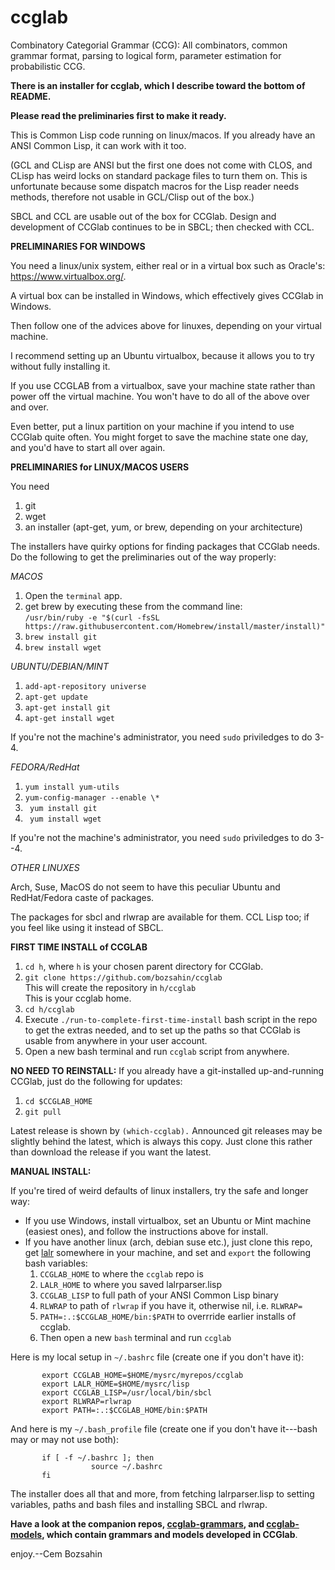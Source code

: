 # ccglab
Combinatory Categorial Grammar (CCG): All combinators, common grammar format, parsing to logical form, parameter estimation for probabilistic CCG.

<b>There is an installer for ccglab, which I describe toward the bottom of README.
           
Please read the preliminaries first to make it ready.</b>
           
This is Common Lisp code running on linux/macos. If you already have an ANSI Common Lisp, it can work with it too.

(GCL and CLisp are ANSI but the first one does not come with CLOS, and CLisp has weird locks on standard package files to turn them on. This is unfortunate because some dispatch macros
for the Lisp reader needs methods, therefore not usable in GCL/Clisp out of the box.)

SBCL and CCL are usable out of the box for CCGlab. Design and development of CCGlab continues to be in SBCL; then checked with CCL.

<b>PRELIMINARIES FOR WINDOWS</b>

You need a linux/unix system, either real or in a virtual box such as Oracle's: https://www.virtualbox.org/.

A virtual box can be installed in Windows, which effectively gives CCGlab in Windows.

Then follow one of the advices above for linuxes, depending on your virtual machine.

I recommend setting up an Ubuntu virtualbox, because it allows you to try without fully installing it.

If you use CCGLAB from a virtualbox, save your machine state rather than power off the virtual machine.
You won't have to do all of the above over and over.

Even better, put a linux partition on your machine if you intend to use CCGlab quite often. You might forget
to save the machine state one day, and you'd have to start all over again.

<b>PRELIMINARIES for LINUX/MACOS USERS</b>

You need
<ol>
<li> git
<li> wget
<li> an installer (apt-get, yum, or brew, depending on your architecture)
</ol>

The installers have quirky options for finding packages that CCGlab needs.
Do the following to get the preliminaries out of the way properly:

<em>MACOS</em>

<ol>
<li> Open the <code>terminal</code> app.
<li> get brew by executing these from the command line:
           <br> <code>/usr/bin/ruby -e "$(curl -fsSL https://raw.githubusercontent.com/Homebrew/install/master/install)"</code>
<li> <code>brew install git</code>
<li> <code>brew install wget</code>
</ol>


<em>UBUNTU/DEBIAN/MINT</em>

<ol>
<li> <code>add-apt-repository universe</code>

<li> <code>apt-get update</code>

<li> <code>apt-get install git</code>

<li> <code>apt-get install wget</code>
</ol>

If you're not the machine's administrator, you need <code>sudo</code> priviledges to do 3-4.

<em>FEDORA/RedHat</em>


<ol>
<li> <code>yum install yum-utils</code>
<li> <code>yum-config-manager --enable \*</code>
<li> <code> yum install git</code>
<li> <code> yum install wget</code>
</ol>

If you're not the machine's administrator, you need <code>sudo</code> priviledges to do 3--4.

<em>OTHER LINUXES</em>

Arch, Suse, MacOS do not seem to have this peculiar Ubuntu and RedHat/Fedora caste of packages. 

The packages for sbcl and rlwrap are available for them. CCL Lisp too; if you feel like using it instead of SBCL.

<B>FIRST TIME INSTALL of CCGLAB</B>

<ol>
<li> <code>cd h</code>, where <code>h</code> is your chosen parent directory for CCGlab.
<li> <code>git clone https://github.com/bozsahin/ccglab</code>
<br>This will create the repository in <code>h/ccglab</code>
<br>This is your ccglab home.
<li> <code>cd h/ccglab</code>
<li> Execute <code>./run-to-complete-first-time-install</code> bash script in the repo to get the extras needed, and to set up the paths so that CCGlab is usable from anywhere in your user account. <br>
<li> Open a new bash terminal and run <code>ccglab</code> script from anywhere.
</ol>

<b>NO NEED TO REINSTALL:</b> If you already have a git-installed up-and-running CCGlab, just do the following for updates:

<ol>
<li><code>cd $CCGLAB_HOME</code>
<li><code>git pull</code>
</ol>

Latest release is shown by <code>(which-ccglab).</code> Announced git releases may be slightly behind the latest,
which is always this copy. Just clone this rather than download the release if you want the latest.

<B>MANUAL INSTALL:</B>

If you're tired of weird defaults of linux installers, try the safe and longer way:

<ul>
<li> If you use Windows, install virtualbox, set an Ubuntu or Mint machine (easiest ones), and follow the instructions above for install.
<li> If you have another linux (arch, debian suse etc.), just clone this repo, get <a href="http://web.science.mq.edu.au/~mjohnson/code/lalrparser.lisp">lalr</a>
somewhere in your machine, and set and <code>export</code> the following bash variables:
<ol>
<li><code>CCGLAB_HOME</code> to where the <code>ccglab</code> repo is
<li><code>LALR_HOME</code> to where you saved lalrparser.lisp
<li><code>CCGLAB_LISP</code> to full path of your ANSI Common Lisp binary
<li><code>RLWRAP</code> to path of <code>rlwrap</code> if you have it, otherwise nil, i.e. <code>RLWRAP=</code>
<li><code>PATH=:.:$CCGLAB_HOME/bin:$PATH</code> to overrride earlier installs of ccglab.
<li> Then open a new <code>bash</code> terminal and run <code>ccglab</code>
</ol>
</ul>

Here is my local setup in <code>~/.bashrc</code> file (create one if you don't have it):

           export CCGLAB_HOME=$HOME/mysrc/myrepos/ccglab
           export LALR_HOME=$HOME/mysrc/lisp
           export CCGLAB_LISP=/usr/local/bin/sbcl
           export RLWRAP=rlwrap
           export PATH=:.:$CCGLAB_HOME/bin:$PATH 
           
And here is my <code>~/.bash_profile</code> file (create one if you don't have it---bash may or may not use both):

           if [ -f ~/.bashrc ]; then
                      source ~/.bashrc
           fi

The installer does all that and more, from fetching lalrparser.lisp to setting variables, paths and bash files and installing
SBCL and rlwrap.

<b>Have a look at the companion repos, <a href="https://github.com/bozsahin/ccglab-grammars">ccglab-grammars</a>, 
and <a href="https://github.com/bozsahin/ccglab-models">ccglab-models</a>, which contain grammars and models developed in CCGlab</b>.


enjoy.--Cem Bozsahin
